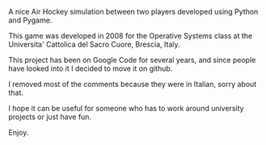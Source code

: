 A nice Air Hockey simulation between two players developed using Python and Pygame.

This game was developed in 2008 for the Operative Systems class at the Universita' Cattolica del Sacro Cuore, Brescia, Italy.

This project has been on Google Code for several years, and since people have looked into it I decided to move it on github.

I removed most of the comments because they were in Italian, sorry about that.

I hope it can be useful for someone who has to work around university projects or just have fun.

Enjoy.
